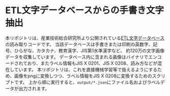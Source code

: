 # ETL文字データベースからの手書き文字抽出

本リポジトリは、産業技術総合研究所より公開されている[ETL文字データベース](http://etlcdb.db.aist.go.jp/)の読み取りコードです。
当該データベースは手書きまたは印刷の英数字、記号、ひらがな、カタカナ、教育漢字、JIS第1水準漢字など、 約120万の文字画像データを収集しています。
データベース内に含まれる画像はバイナリでエンコードされており、またラベル情報もJIS X 0201、JIS X 0208、読み方などが混在しています。
本リポジトリは、これを直接機械学習等で扱えるようにするため、画像をpngに変換しつつ、ラベル情報をJIS X 0208に変換するためのスクリプトです。
上から順に実行すると、`output/*.json`にファイル名およびラベルデータが出力されます。
